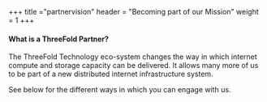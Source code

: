 +++
title ="partnervision"
header = "Becoming part of our Mission"
weight = 1
+++



#### What is a ThreeFold Partner?

The ThreeFold Technology eco-system changes the way in which internet compute and storage capacity can be delivered. It allows many more of us to be part of a new distributed internet infrastructure system.

See below for the different ways in which you can engage with us.
